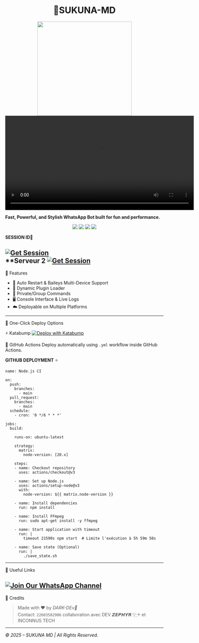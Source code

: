<h1 align="center">🚀SUKUNA-MD</h1>

<p align="center">
  <img src="https://files.catbox.moe/2p8kp8.jpg" width="300"/><br>

<video src="https://files.catbox.moe/ccsddd" controls width="600">
  Votre navigateur ne supporte pas la balise vidéo.
</video>

  <b>Fast, Powerful, and Stylish WhatsApp Bot built for fun and performance.</b>
</p>

<p align="center">
  <a href="https:"><img src="https://img.shields.io/github/stars/Crazynotdev/SUKUNA-MD?style=flat-square&color=yellow"></a>
  <a href="https://github.com/DARKMAN226/SUKUNA-MD/fork"><img src="https://img.shields.io/github/forks/DARKMAN226/SUKUNA-MD?style=flat-square&color=lightblue"></a>
  <a href="https://whatsapp.com/channel/0029VbAfF6f1dAw7hJidqS0i"><img src="https://img.shields.io/badge/WhatsApp-Channel-25D366?style=flat-square&logo=whatsapp"></a>
  <a href="https://github.com/DARKMAN226"><img src="https://img.shields.io/badge/DARKMAN226-blueviolet?style=flat-square"></a>
</p>

**SESSION ID💫**

[![Get Session](https://img.shields.io/badge/Get%20Session-SUKUNA-MDblueviolet?style=for-the-badge&logo=linktree)](https://sukunamdpair-production.up.railway.app/)
<br/>
**Serveur 2
 [![Get Session](https://img.shields.io/badge/Get%20Session-SUKUNA-MDblueviolet?style=for-the-badge&logo=linktree)](https://sukuna-md-pair.onrender.com)
---

🧠 Features

- 🔁 Auto Restart & Baileys Multi-Device Support  
- 🔌 Dynamic Plugin Loader  
- 🔐 Private/Group Commands  
- 🖥️ Console Interface & Live Logs  
- ☁️ Deployable on Multiple Platforms  

---

🚀 One-Click Deploy Options

⚡ Katabump
[![Deploy with Katabump](https://img.shields.io/badge/Deploy%20Now-KATABUMP-2ecc71?style=for-the-badge)](https://katabump.com)

🔄 GitHub Actions
Deploy automatically using `.yml` workflow inside GitHub Actions.


**GITHUB DEPLOYMENT** ⭐️

```
name: Node.js CI

on:
  push:
    branches:
      - main
  pull_request:
    branches:
      - main
  schedule:
    - cron: '0 */6 * * *'  

jobs:
  build:

    runs-on: ubuntu-latest

    strategy:
      matrix:
        node-version: [20.x]

    steps:
    - name: Checkout repository
      uses: actions/checkout@v3

    - name: Set up Node.js
      uses: actions/setup-node@v3
      with:
        node-version: ${{ matrix.node-version }}

    - name: Install dependencies
      run: npm install

    - name: Install FFmpeg
      run: sudo apt-get install -y ffmpeg

    - name: Start application with timeout
      run: |
        timeout 21590s npm start  # Limite l'exécution à 5h 59m 50s

    - name: Save state (Optional)
      run: |
        ./save_state.sh
```

---
🔗 Useful Links

[![Join Our WhatsApp Channel](https://img.shields.io/badge/Join%20Channel-WhatsApp-25D366?style=for-the-badge&logo=whatsapp)](https://whatsapp.com/channel/0029VbAfF6f1dAw7hJidqS0i)
---

👑 Credits

> Made with ❤️ by *DARK-DEv🍷*  
> Contact: `22603582906`
> collaboration avec DEV 𝙕𝙀𝙋𝙃𝙔𝙍𓂀♱ et INCONNUS TECH 
---

*©️ 2025 – SUKUNA MD | All Rights Reserved.*
